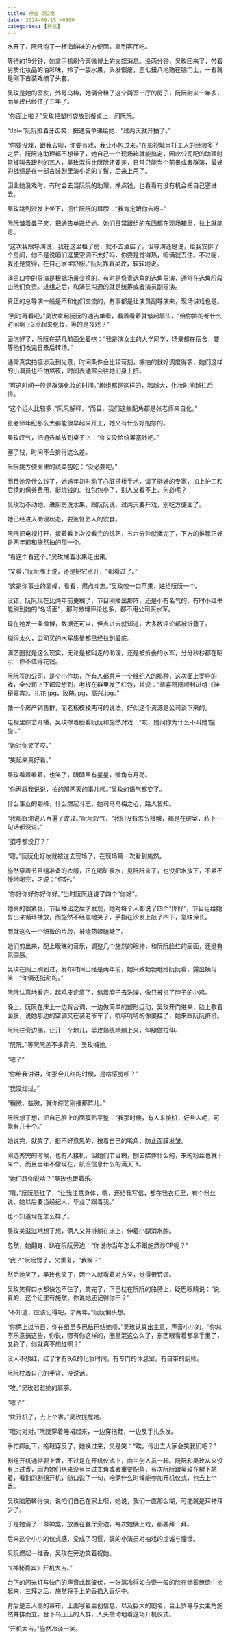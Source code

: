 ```yaml
---
title: 神龛-第2章
date: 2024-09-15 +0800
categories: [神龛]
---
```


水开了，阮阮泡了一杯海鲜味的方便面，拿到客厅吃。

等待的15分钟，她拿手机刷今天微博上的文娱消息。没两分钟，吴玫回来了，带着劣质化妆品的油彩味，拎了一袋水果，头发很瘪，歪七扭八地贴在脑门上，一看就是刚下古装戏摘了头套。

吴玫是她的室友，外号乌梅，她俩合租了这个两室一厅的房子，阮阮刚来一年多，而吴玫已经住了三年了。

“你面上啦？”吴玫把塑料袋放到餐桌上，问阮阮。

“dei~”阮阮抵着牙齿笑，把通告单递给她，“过两天就开拍了。”

“你要没戏，跟我去呗，你要有戏，我让小包过来。”在影视城当打工人的经验多了之后，阮阮连助理都不想带了，她自己一个现场箱就能搞定，因此公司配的助理时常被叫去跟别的艺人，吴玫混得比阮阮还要差，日常只能当个前景或者群演，最好的战绩是在一部古装剧里演小姐的丫鬟，后来上吊了。

因此她没戏时，有时会去当阮阮的助理，挣点钱，也看看有没有机会把自己塞进去。

吴玫跳到沙发上坐下，揽住阮阮的肩膀：“我肯定跟你去呀~”

阮阮皱着鼻子笑，把通告单递给她。她们日常跟组的东西都在现场箱里，拉上就能走。

“这次我跟导演说，我在这里租了房，就不去酒店了，但导演还是说，给我安排了个房间，你不是说咱们这里空调不太好吗，你要是觉得热，咱俩就去住。不过呢，我还是觉得，在自己家里舒服。”阮阮靠着吴玫，软软地说。

演员口中的导演是根据场景变换的，有时是负责选角的选角导演，通常在选角阶段由他们负责。进组之后，和演员沟通的就是统筹或者演员副导演。

真正的总导演一般是不和他们交流的，有事都是让演员副导演来，现场讲戏也是。

“到时再看吧，”吴玫拿起阮阮的通告单看，看着看着就皱起眉头，“给你排的都什么时间啊？3点起来化妆，等的是夜戏？”

面泡好了，阮阮在茶几前面坐着吃：“我是演女主的大学同学，场景都在宿舍，要等他们收完日景后转场。”

通常真实拍摄涉及到光景，时间条件会比较苛刻，棚拍的就好调度得多，她们这样的小演员也不怕熬夜，时间表通常会往她们身上挤。

“可这时间一般是群演化妆的时间。”剧组都是这样的，咖越大，化妆时间越往后排。

“这个组人比较多，”阮阮解释，“而且，我们这些配角都是张老师亲自化。”

张老师年纪那么大都能很早起来开工，她又有什么好抱怨的。

吴玫叹气，把通告单放到桌子上：“你又没给统筹塞钱吧。”

塞了钱，时间不会排得这么差。

阮阮挑方便面里的蔬菜包吃：“没必要吧。”

而且她没什么钱了，她妈年初时动了心脏搭桥手术，请了挺好的专家，加上护工和后续的保养费用，挺烧钱的。红包包小了，别人又看不上，何必呢？

吴玫劝不动她，进厨房洗水果，跟阮阮说，过两天要开戏，别吃方便面了。

她已经进入助理状态，要监督艺人的饮食。

阮阮把电视打开，接着看上次没看完的综艺，五六分钟就播完了，下方的推荐正好是两年前和施然拍的那一个。

“看这个看这个。”吴玫端着水果走出来。

“又看，”阮阮嘴上说，还是把它点开，“都看过了。”

“这是你事业的巅峰，看看，燃点斗志。”吴玫咬一口苹果，递给阮阮一个。

没错，阮阮现在比两年前更糊了，节目刚播出那阵，还是小有名气的，有时小红书能刷到她的“名场面”，那时微博评论也多，都不用公司买水军。

现在她发一条微博，数据还可以，但点进去就知道，大多数评论都被折叠了。

糊得太久，公司买的水军质量都已经拉到最底。

演艺圈就是这么现实，无论是被叫走的助理，还是被折叠的水军，分分秒秒都在昭示：你不值得花钱。

阮阮签的公司，是个小作坊，所有人都共用一个经纪人的那种，这次面上罗导的戏，全公司上下都没想到，老板在群里发了红包，并说：“恭喜阮阮顺利进组《神秘嘉宾》。礼花.jpg，玫瑰.jpg，高兴.jpg。”

像一个房产销售群，而老板模棱两可的说法，好似这个资源是公司谈下来的。

电视里综艺开播，吴玫撑着脸看阮阮和施然对戏：“哎，她问你为什么不叫她‘施施’。”

“她对你笑了哎。”

“笑起来真好看。”

吴玫看着看着，也笑了，眼睛里有星星，嘴角有月亮。

“你再跟我说说，拍的那两天的事儿呗。”吴玫的语气都变了。

什么事业的巅峰，什么燃起斗志，她司马乌梅之心，路人皆知。

“我都跟你说八百遍了玫玫。”阮阮叹气，“我们没有怎么接触，都是在破案，私下一句话都没说。”

“招呼都没打？”

“嗯。”阮阮化好妆就被送去现场了，在现场第一次看到施然。

施然穿着节目组准备的衣服，正在喝矿泉水，见阮阮来了，也没把水放下，不紧不慢地喝完，才说：“你好。”

“你好你好你好你好。”当时阮阮连说了四个“你好”。

她真的很紧张，节目播出之后才发现，她对每个人都说了四个“你好”，节目组给她剪出来循环播放，而施然不经意地笑了，手指在沙发上敲了四下，意味深长。

而就这么一个细微的片段，被嗑药姬磕糖了。

她们剪出来，配上暧昧的音乐，调整几个施然的眼神，和阮阮脸红的画面，还挺有氛围感。

吴玫在网上刷到过，发布时间已经是两年前，她兴致勃勃地给阮阮看，露出姨母笑：“你俩还挺甜的。”

阮阮认真地看完，起鸡皮疙瘩了，缩着脖子去洗澡，像只被掐了脖子的小鸡。

晚上，阮阮在床上一边背台词，一边做简单的塑形运动，吴玫开门进来，脸上敷着面膜，说她那边的空调又在装老爷车了，吭哧吭哧的像要挂了，她来跟阮阮挤挤。

阮阮往旁边挪，让开一个地儿，吴玫熟练地躺上来，伸腿做拉伸。

“阮阮。”等阮阮差不多背完，吴玫喊她。

“嗯？”

“你给我讲讲，你那会儿红的时候，是啥感觉呗？”

“我没红过。”

“稍微，些微，就你综艺刚播那阵儿。”

阮阮想了想，把自己脸上的面膜贴平整：“我那时候，有人来接机，好些人呢，可能有几十个。”

她说完，就笑了，挺不好意思的，按着自己的嘴角，防止面膜发皱。

刚选秀完的时候，也有人接机，但她们节目糊，刨去媒体什么的，来的粉丝也就十来个，而且当年不像现在，航班信息什么的满天飞。

“她们跟你说啥？”吴玫也跟着乐。

“嗯，”阮阮脸红了，“让我注意身体，嗯，还给我写信，都在我衣柜里，有个粉丝说，她以后要当经纪人，毕业了跟着我。”

也不知道现在怎么样了。

吴玫美滋滋地想了想，俩人又并排躺在床上，伸着小腿消水肿。

忽然，她翻身，趴在阮阮旁边：“你说你当年怎么不跟施然炒CP呢？”

“我？”阮阮愣了，又重复，“我啊？”

然后她笑了，吴玫也笑了，两个人就看着对方笑，觉得很荒谬。

吴玫笑得口水都快包不住了，笑完了，下巴枕在阮阮的胳膊上，眨巴眼睛说：“说真的，这个组里有施然，你说她还记得你不？”

“不知道，应该记得吧，才两年。”阮阮偏头想。

“你俩上过节目，你在组里多巴结巴结她呗，”吴玫认真出主意，声音小小的，“你总不乐意搞这些，你说，哪有你这样的，圈里混这么久了，东西眼看着都拿手里了，又跑了，你就真不想红啊？”

没人不想红，红了才有9点的化妆时间，有专门的休息室，有自带的厨师。

阮阮枕着自己的手背，没说话。

“唉。”吴玫怼怼她的肩膀。

“嗯？”

“快开机了，去上个香。”吴玫提醒她。

“哦对对对。”阮阮穿着睡裙起来，一边穿拖鞋，一边反手扎头发。

手忙脚乱下，拖鞋穿反了，她换过来，又是笑：“唉，传出去人家会笑我们吧？”

剧组开机通常要上香，不过是在开机仪式上，由主创人员一起。阮阮和吴玫从来没有上过香，因为她们从来没有当过主角或者重要配角，有次阮阮跟吴玫在树下站着，看别的剧组开机，随口说了一句，咱俩什么时候能参加开机仪式，也去上个香。

吴玫脑筋转得快，说咱们自己在家上呗，她说，我们一直那么糊，可能就是拜神拜少了。

于是她请了一尊神龛，放置在餐厅旁边，每次她俩上戏，都要拜一拜。

后来这个小小的仪式感，变成了习惯，装的小演员对拍戏的虔诚与憧憬。

阮阮燃起一炷香，吴玫在旁边笑着祝她。

“《神秘嘉宾》开机大吉。”

台下的闪光灯与快门的声音此起彼伏，一张清冷得如白瓷一般的脸在烟雾缭绕中抬起来，三拜之后，施然将手上的香插入香炉中。

背后是三人高的幕布，上面写着主创信息，以及巨大的剧名，台上罗导与女主角施然并排而立，台下乌压压的人群，人头攒动地看这场开机仪式。

“开机大吉。”施然冷淡一笑。

